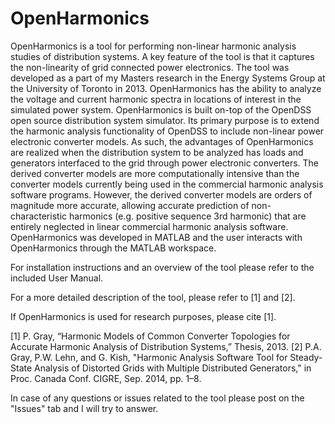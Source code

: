 # OpenHarmonics

OpenHarmonics is a tool for performing non-linear harmonic analysis studies of distribution systems. A key feature of the tool is that it captures the non-linearity of grid connected power electronics. The tool was developed as a part of my Masters research in the Energy Systems Group at the University of Toronto in 2013. OpenHarmonics has the ability to analyze the voltage and current harmonic spectra in locations of interest in the simulated power system. OpenHarmonics is built on-top of the OpenDSS open source distribution system simulator. Its primary purpose is to extend the harmonic analysis functionality of OpenDSS to include non-linear power electronic converter models. As such, the advantages of OpenHarmonics are realized when the distribution system to be analyzed has loads and generators interfaced to the grid through power electronic converters. The derived converter models are more computationally intensive than the converter models currently being used in the commercial harmonic analysis software programs. However, the derived converter models are orders of magnitude more accurate, allowing accurate prediction of non-characteristic harmonics (e.g. positive sequence 3rd harmonic) that are entirely neglected in linear commercial harmonic analysis software. OpenHarmonics was developed in MATLAB and the user interacts with OpenHarmonics through the MATLAB workspace.

For installation instructions and an overview of the tool please refer to the included User Manual. 

For a more detailed description of the tool, please refer to [1] and [2].

If OpenHarmonics is used for research purposes, please cite [1].

[1] P. Gray, “Harmonic Models of Common Converter Topologies for Accurate Harmonic Analysis of Distribution Systems,” Thesis, 2013.
[2] P.A. Gray, P.W. Lehn, and G. Kish, "Harmonic Analysis Software Tool for Steady-State Analysis of Distorted Grids with Multiple Distributed Generators," in Proc. Canada Conf.
CIGRE, Sep. 2014, pp. 1–8.

In case of any questions or issues related to the tool please post on the "Issues" tab and I will try to answer.
